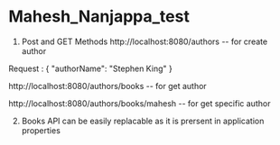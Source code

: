 # Mahesh_Nanjappa_test

1) Post and GET Methods
http://localhost:8080/authors -- for create author

Request : {
  "authorName": "Stephen King"
}

http://localhost:8080/authors/books -- for get author

http://localhost:8080/authors/books/mahesh -- for get specific author

2) Books API can be easily replacable as it is prersent in application properties
